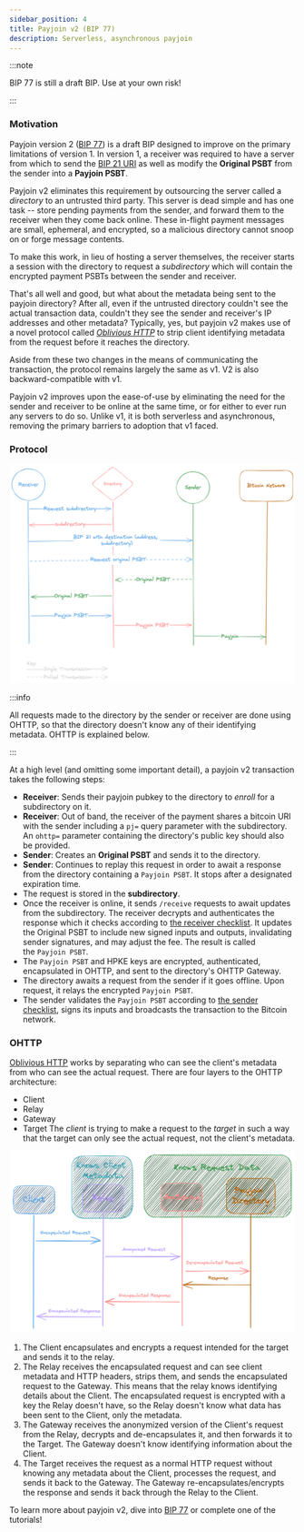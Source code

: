 ```yaml
---
sidebar_position: 4
title: Payjoin v2 (BIP 77)
description: Serverless, asynchronous payjoin
---
```


:::note

BIP 77 is still a draft BIP. Use at your own risk!

:::

### Motivation

Payjoin version 2 ([BIP 77](https://github.com/bitcoin/bips/blob/bc3123e1dab1c5b08d6f934b11b4d741107ac386/bip-0077.mediawiki)) is a draft BIP designed to improve on the primary limitations of version 1. In version 1, a receiver was required to have a server from which to send the [BIP 21 URI](todo) as well as modify the **Original PSBT** from the sender into a **Payjoin PSBT**.

Payjoin v2 eliminates this requirement by outsourcing the server called a _directory_ to an untrusted third party. This server is dead simple and has one task -- store pending payments from the sender, and forward them to the receiver when they come back online. These in-flight payment messages are small, ephemeral, and encrypted, so a malicious directory cannot snoop on or forge message contents.

To make this work, in lieu of hosting a server themselves, the receiver starts a session with the directory to request a _subdirectory_ which will contain the encrypted payment PSBTs between the sender and receiver.

That's all well and good, but what about the metadata being sent to the payjoin directory? After all, even if the untrusted directory couldn't see the actual transaction data, couldn't they see the sender and receiver's IP addresses and other metadata? Typically, yes, but payjoin v2 makes use of a novel protocol called [_Oblivious HTTP_](https://www.fastly.com/blog/enabling-privacy-on-the-internet-with-oblivious-http) to strip client identifying metadata from the request before it reaches the directory.

Aside from these two changes in the means of communicating the transaction, the protocol remains largely the same as v1. V2 is also backward-compatible with v1.

Payjoin v2 improves upon the ease-of-use by eliminating the need for the sender and receiver to be online at the same time, or for either to ever run any servers to do so. Unlike v1, it is both serverless and asynchronous, removing the primary barriers to adoption that v1 faced.

### Protocol

![Payjoin V2 Flow](./img/v2.png)

:::info

All requests made to the directory by the sender or receiver are done using OHTTP, so that the directory doesn't know any of their identifying metadata. OHTTP is explained below.

:::

At a high level (and omitting some important detail), a payjoin v2 transaction takes the following steps:

- **Receiver**: Sends their payjoin pubkey to the directory to _enroll_ for a subdirectory on it.
- **Receiver**: Out of band, the receiver of the payment shares a bitcoin URI with the sender including a `pj=` query parameter with the subdirectory. An `ohttp=` parameter containing the directory's public key should also be provided.
- **Sender**: Creates an **Original PSBT** and sends it to the directory.
- **Sender**: Continues to replay this request in order to await a response from the directory containing a `Payjoin PSBT`. It stops after a designated expiration time.
- The request is stored in the **subdirectory**.
- Once the receiver is online, it sends `/receive` requests to await updates from the subdirectory. The receiver decrypts and authenticates the response which it checks according to [the receiver checklist](https://github.com/bitcoin/bips/blob/master/bip-0078.mediawiki#receivers-original-psbt-checklist). It updates the Original PSBT to include new signed inputs and outputs, invalidating sender signatures, and may adjust the fee. The result is called the `Payjoin PSBT`.
- The `Payjoin PSBT` and HPKE keys are encrypted, authenticated, encapsulated in OHTTP, and sent to the directory's OHTTP Gateway.
- The directory awaits a request from the sender if it goes offline. Upon request, it relays the encrypted `Payjoin PSBT`.
- The sender validates the `Payjoin PSBT` according to [the sender checklist](https://github.com/bitcoin/bips/blob/bc3123e1dab1c5b08d6f934b11b4d741107ac386/bip-0077.mediawiki#senders-payjoin-psbt-checklist), signs its inputs and broadcasts the transaction to the Bitcoin network.

### OHTTP

[Oblivious HTTP](https://www.fastly.com/blog/enabling-privacy-on-the-internet-with-oblivious-http) works by separating who can see the client's metadata from who can see the actual request. There are four layers to the OHTTP architecture:

- Client
- Relay
- Gateway
- Target
  The _client_ is trying to make a request to the _target_ in such a way that the target can only see the actual request, not the client's metadata.

![OHTTP](./img/ohttp.png)

1. The Client encapsulates and encrypts a request intended for the target and sends it to the relay.
2. The Relay receives the encapsulated request and can see client metadata and HTTP headers, strips them, and sends the encapsulated request to the Gateway. This means that the relay knows identifying details about the Client. The encapsulated request is encrypted with a key the Relay doesn't have, so the Relay doesn't know what data has been sent to the Client, only the metadata.
3. The Gateway receives the anonymized version of the Client's request from the Relay, decrypts and de-encapsulates it, and then forwards it to the Target. The Gateway doesn't know identifying information about the Client.
4. The Target receives the request as a normal HTTP request without knowing any metadata about the Client, processes the request, and sends it back to the Gateway. The Gateway re-encapsulates/encrypts the response and sends it back through the Relay to the Client.

To learn more about payjoin v2, dive into [BIP 77](https://github.com/bitcoin/bips/blob/bc3123e1dab1c5b08d6f934b11b4d741107ac386/bip-0077.mediawiki) or complete one of the tutorials!

